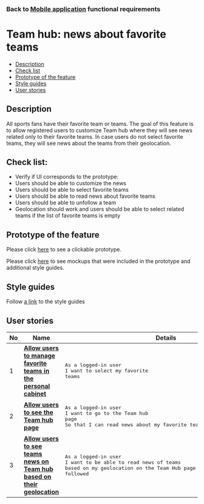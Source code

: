 ### Back to [Mobile application](/mobile_application_features/mobile_application_features_list/README.md) functional requirements

# Team hub: news about favorite teams

- [Description](#description)
- [Check list](#check-list)
- [Prototype of the feature](#prototype-of-the-feature)
- [Style guides](#style-guides)
- [User stories](#user-stories)

## Description

All sports fans have their favorite team or teams. The goal of this feature is to allow registered users to customize Team hub where they will see news related only to their favorite teams. In case users do not select favorite teams, they will see news about the teams from their geolocation.

## Check list:

  - Verify if UI corresponds to the prototype:
  - Users should be able to customize the news
  - Users should be able to select favorite teams
  - Users should be able to read news about favorite teams
  - Users should be able to unfollow a team
  - Geolocation should work and users should be able to select related teams if the list of favorite teams is empty

## Prototype of the feature

Please click [here](https://www.figma.com/proto/JVDTph8VY9Ye7kz8BTDxhJ/1-Sports-Hub-General-Prototype?page-id=0%3A5852&node-id=0%3A7481&viewport=-1637%2C-969%2C0.37520089745521545&scaling=scale-down) to see a clickable prototype.

Please click [here](https://www.figma.com/file/egXgh8BYD7Xaa0JeMNhv9R/Manage-advertisements?node-id=0%3A1075) to see mockups that were included in the prototype and additional style guides.

## Style guides

Follow [a link](https://www.figma.com/proto/0zkkf5WC77OSpvyD6YXpFE/Style-guides?page-id=0%3A1&node-id=19%3A5368&viewport=266%2C48%2C0.54&scaling=min-zoom&starting-point-node-id=19%3A5368) to the style guides

## User stories

No           |      Name     |   Details
------------ | ------------- | -------------
1 |[**Allow users to manage favorite teams in the personal cabinet**](/mobile_application_features/team_hub/user_stories/manage_favorite_teams/README.md)|<pre>As a logged-in user</br>I want to select my favorite teams</pre>
2 |[**Allow users to see the Team hub page**](/mobile_application_features/team_hub/user_stories/team_hub_page/README.md)|<pre>As a logged-in user</br>I want to go to the Team hub page</br>So that I can read news about my favorite teams</pre>
3 |[**Allow users to see teams news on Team hub based on their geolocation**](/mobile_application_features/team_hub/user_stories/team_hub_list_teams_by_geolocation/README.md)|<pre>As a logged-in user</br>I want to be able to read news of teams based on my geolocation on the Team Hub page in case of no teams are followed</pre>
